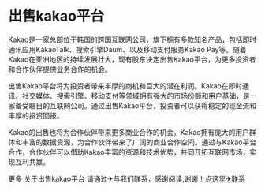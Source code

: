 # 出售kakao平台

Kakao是一家总部位于韩国的跨国互联网公司，旗下拥有多款知名产品，包括即时通讯应用KakaoTalk、搜索引擎Daum、以及移动支付服务Kakao Pay等。随着Kakao在亚洲地区的持续发展壮大，现有股东决定出售Kakao平台，为更多投资者和合作伙伴提供业务合作的机会。

出售Kakao平台将为投资者带来丰厚的商机和巨大的潜在利润。Kakao在即时通讯、社交媒体、搜索引擎、移动支付等领域拥有强大的市场份额和用户基础，是一家备受瞩目的互联网公司。通过出售Kakao平台，投资者可以获得稳定的现金流和丰厚的投资回报。

Kakao的出售也将为合作伙伴带来更多商业合作的机会。Kakao拥有庞大的用户群体和丰富的数据资源，为合作伙伴带来了广阔的商业合作空间。通过与Kakao平台合作，合作伙伴可以借助Kakao丰富的资源和技术优势，共同开拓互联网市场，实现互利共赢。

更多 关于出售kakao平台 请通过✈与我们联系，感谢阅读,谢谢！[点这里✈联系](https://acc.k02.cc)